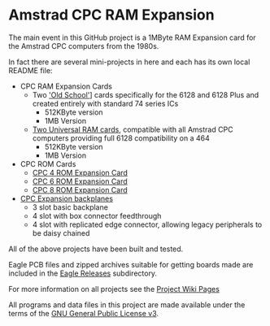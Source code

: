 # Amstrad CPC RAM Expansion

The main event in this GitHub project is a 1MByte RAM Expansion card for the Amstrad CPC computers from the 1980s.

In fact there are several mini-projects in here and each has its own local README file:

  * CPC RAM Expansion Cards
    * Two ['Old School'](https://github.com/revaldinho/cpc_ram_expansion/wiki/'Old-School'-CPC6128-512KB-and-1MB-RAM-Expansion-Cards)] cards specifically for the 6128 and 6128 Plus and created entirely with standard 74 series ICs
      * 512KByte version
      * 1MB Version
    * [Two Universal RAM cards](https://github.com/revaldinho/cpc_ram_expansion/wiki/Universal-Amstrad-CPC-RAM-Card), compatible with all Amstrad CPC computers providing full 6128 compatibility on a 464
      * 512KByte version
      * 1MB Version
  * CPC ROM Cards
    * [CPC 4 ROM Expansion Card](https://github.com/revaldinho/cpc_ram_expansion/wiki/CPC-Fourrom-Card )
    * [CPC 6 ROM Expansion Card](hhttps://github.com/revaldinho/cpc_ram_expansion/wiki/CPC-Sixrom-Card )
    * [CPC 8 ROM Expansion Card](https://github.com/revaldinho/cpc_ram_expansion/wiki/CPC-Eightrom-Card )
  * [CPC Expansion backplanes](https://github.com/revaldinho/cpc_ram_expansion/wiki/CPC-Expansion-Backplane)
    * 3 slot basic backplane
    * 4 slot with box connector feedthrough
    * 4 slot with replicated edge connector, allowing legacy peripherals to be daisy chained

All of the above projects have been built and tested.

Eagle PCB files and zipped archives suitable for getting boards made are included in the  [Eagle Releases](https://github.com/revaldinho/cpc_ram_expansion/blob/master/eagle_releases) subdirectory.
    
For more information on all projects see the [Project Wiki Pages](http://www.github.com/revaldinho/cpc_ram_expansion/wiki)

All programs and data files in this project are made available under the terms of the [GNU General Public License v3](https://github.com/revaldinho/cpc_ram_expansion/blob/master/LICENSE).
